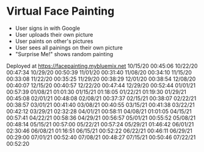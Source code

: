 # Virtual Face Painting

- User signs in with Google
- User uploads their own picture
- User paints on other's pictures
- User sees all painings on their own picture
- "Surprise Me!" shows random painting

Deployed at https://facepainting.mybluemix.net
10/15/20 00:45:06
10/22/20 00:47:34
10/29/20 00:50:39
11/01/20 00:31:40
11/08/20 00:34:10
11/15/20 00:33:08
11/22/20 00:35:25
11/29/20 00:38:29
12/01/20 00:38:54
12/08/20 00:40:07
12/15/20 00:40:57
12/22/20 00:47:44
12/29/20 00:52:44
01/01/21 00:57:39
01/08/21 01:01:30
01/15/21 01:18:05
01/22/21 01:19:30
01/29/21 00:45:08
02/01/21 00:48:08
02/08/21 00:37:37
02/15/21 00:38:07
02/22/21 00:38:57
03/01/21 00:41:40
03/08/21 00:40:55
03/15/21 00:41:38
03/22/21 00:42:12
03/29/21 02:32:28
04/01/21 00:58:11
04/08/21 01:01:05
04/15/21 00:57:41
04/22/21 00:58:36
04/29/21 00:56:57
05/01/21 00:55:52
05/08/21 00:48:14
05/15/21 00:57:00
05/22/21 00:57:24
05/29/21 01:46:42
06/01/21 02:30:46
06/08/21 01:16:51
06/15/21 00:52:22
06/22/21 00:46:11
06/29/21 00:29:00
07/01/21 00:52:40
07/08/21 00:48:27
07/15/21 00:50:46
07/22/21 00:52:20
